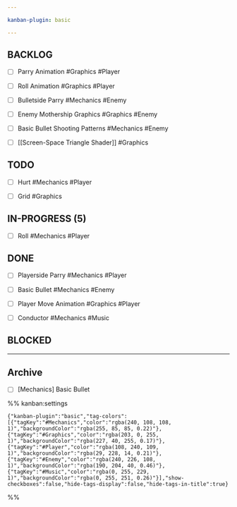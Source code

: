```yaml
---

kanban-plugin: basic

---
```


## BACKLOG

- [ ] Parry Animation #Graphics #Player
- [ ] Roll Animation #Graphics #Player
- [ ] Bulletside Parry #Mechanics #Enemy
- [ ] Enemy Mothership Graphics #Graphics #Enemy
- [ ] Basic Bullet Shooting Patterns #Mechanics #Enemy
- [ ] [[Screen-Space Triangle Shader]] #Graphics


## TODO

- [ ] Hurt #Mechanics #Player
- [ ] Grid #Graphics


## IN-PROGRESS (5)

- [ ] Roll #Mechanics #Player


## DONE

- [ ] Playerside Parry #Mechanics #Player
- [ ] Basic Bullet #Mechanics #Enemy
- [ ] Player Move Animation #Graphics #Player
- [ ] Conductor #Mechanics #Music


## BLOCKED



***

## Archive

- [ ] [Mechanics] Basic Bullet

%% kanban:settings
```
{"kanban-plugin":"basic","tag-colors":[{"tagKey":"#Mechanics","color":"rgba(240, 108, 108, 1)","backgroundColor":"rgba(255, 85, 85, 0.22)"},{"tagKey":"#Graphics","color":"rgba(203, 0, 255, 1)","backgroundColor":"rgba(227, 40, 255, 0.17)"},{"tagKey":"#Player","color":"rgba(108, 240, 109, 1)","backgroundColor":"rgba(29, 228, 14, 0.21)"},{"tagKey":"#Enemy","color":"rgba(240, 226, 108, 1)","backgroundColor":"rgba(190, 204, 40, 0.46)"},{"tagKey":"#Music","color":"rgba(0, 255, 229, 1)","backgroundColor":"rgba(0, 255, 251, 0.26)"}],"show-checkboxes":false,"hide-tags-display":false,"hide-tags-in-title":true}
```
%%